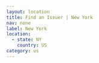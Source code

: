 ```yaml
---
layout: location
title: Find an Issuer | New York
nav: none
label: New York
location:
  - state: NY
    country: US
category: us
---
```

